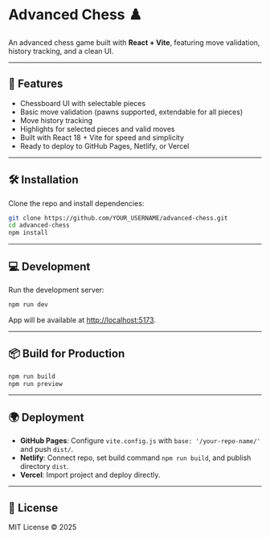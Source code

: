 # Advanced Chess ♟️

An advanced chess game built with **React + Vite**, featuring move validation, history tracking, and a clean UI.

---

## 🚀 Features
- Chessboard UI with selectable pieces
- Basic move validation (pawns supported, extendable for all pieces)
- Move history tracking
- Highlights for selected pieces and valid moves
- Built with React 18 + Vite for speed and simplicity
- Ready to deploy to GitHub Pages, Netlify, or Vercel

---

## 🛠️ Installation
Clone the repo and install dependencies:
```bash
git clone https://github.com/YOUR_USERNAME/advanced-chess.git
cd advanced-chess
npm install
```

---

## 💻 Development
Run the development server:
```bash
npm run dev
```
App will be available at [http://localhost:5173](http://localhost:5173).

---

## 📦 Build for Production
```bash
npm run build
npm run preview
```

---

## 🌍 Deployment
- **GitHub Pages**: Configure `vite.config.js` with `base: '/your-repo-name/'` and push `dist/`.
- **Netlify**: Connect repo, set build command `npm run build`, and publish directory `dist`.
- **Vercel**: Import project and deploy directly.

---

## 📜 License
MIT License © 2025
